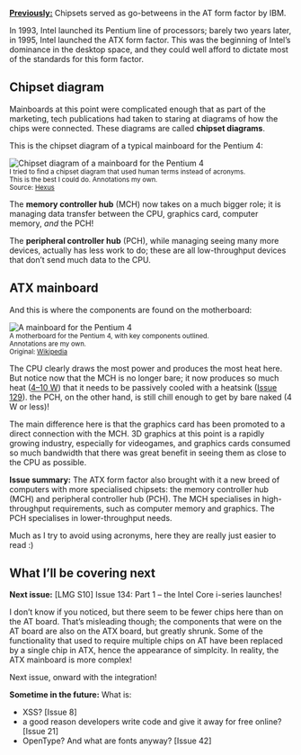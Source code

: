 [**Previously:**](https://buttondown.email/laymansguide/archive/) Chipsets served as go-betweens in the AT form factor by IBM.

In 1993, Intel launched its Pentium line of processors; barely two years later, in 1995, Intel launched the ATX form factor. This was the beginning of Intel’s dominance in the desktop space, and they could well afford to dictate most of the standards for this form factor.

## Chipset diagram

Mainboards at this point were complicated enough that as part of the marketing, tech publications had taken to staring at diagrams of how the chips were connected. These diagrams are called **chipset diagrams**.

This is the chipset diagram of a typical mainboard for the Pentium 4:

![Chipset diagram of a mainboard for the Pentium 4](https://raw.githubusercontent.com/ngjunsiang/laymansguide/release/season11/issue133/issue133_02.jpg)<br />
<small>I tried to find a chipset diagram that used human terms instead of acronyms.<br />This is the best I could do. Annotations my own.<br />Source: [Hexus](https://www.hexus.net/tech/reviews/mainboard/635-sis655fx-dual-channel-p4-chipset/?page=2)</small>

The **memory controller hub** (MCH) now takes on a much bigger role; it is managing data transfer between the CPU, graphics card, computer memory, *and* the PCH!

The **peripheral controller hub** (PCH), while managing seeing many more devices, actually has less work to do; these are all low-throughput devices that don’t send much data to the CPU.

## ATX mainboard

And this is where the components are found on the motherboard:

![A mainboard for the Pentium 4](https://raw.githubusercontent.com/ngjunsiang/laymansguide/release/season11/issue133/issue133_01.jpg)<br />
<small>A motherboard for the Pentium 4, with key components outlined.<br />Annotations are my own.<br />Original: [Wikipedia](https://en.wikipedia.org/wiki/Skylake_(microarchitecture))</small>

The CPU clearly draws the most power and produces the most heat here. But notice now that the MCH is no longer bare; it now produces so much heat ([4–10 W](https://hexus.net/tech/news/mainboard/132515-der8auer-examines-amd-x570-chipset-power-consumption/)) that it needs to be passively cooled with a heatsink ([Issue 129]()). the PCH, on the other hand, is still chill enough to get by bare naked (4 W or less)!

The main difference here is that the graphics card has been promoted to a direct connection with the MCH. 3D graphics at this point is a rapidly growing industry, especially for videogames, and graphics cards consumed so much bandwidth that there was great benefit in seeing them as close to the CPU as possible.

**Issue summary:** The ATX form factor also brought with it a new breed of computers with more specialised chipsets: the memory controller hub (MCH) and peripheral controller hub (PCH). The MCH specialises in high-throughput requirements, such as computer memory and graphics. The PCH specialises in lower-throughput needs.

Much as I try to avoid using acronyms, here they are really just easier to read :)

## What I’ll be covering next

**Next issue:** [LMG S10] Issue 134: Part 1 – the Intel Core i-series launches!

I don’t know if you noticed, but there seem to be fewer chips here than on the AT board. That’s misleading though; the components that were on the AT board are also on the ATX board, but greatly shrunk. Some of the functionality that used to require multiple chips on AT have been replaced by a single chip in ATX, hence the appearance of simplcity. In reality, the ATX mainboard is more complex!

Next issue, onward with the integration!

**Sometime in the future:** What is:

- XSS? [Issue 8]
- a good reason developers write code and give it away for free online? [Issue 21]
- OpenType? And what are fonts anyway? [Issue 42]
